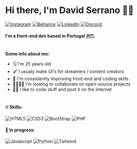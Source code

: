 # Hi there, I'm David Serrano 👋🏽
[![Instagram](https://img.shields.io/badge/-n0ia96-E4405F?style=flat&logo=instagram&logoColor=white)](https://instagram.com/n0ia96)
[![Behance](https://img.shields.io/badge/-n0ia96-1769FF?style=flat&logo=behance&logoColor=white)](https://behance.net/n0ia96)
[![LinkedIn](https://img.shields.io/badge/-n0ia96-0A66C2?style=flat&logo=linkedin&logoColor=white)](https://linkedin.com/in/n0ia96/)
[![Discord](https://img.shields.io/badge/-n0ia96⋕9002-5865F2?style=flat&logo=discord&logoColor=white)](#)

#### I'm a front-end dev based in Portugal 🇵🇹.
#
**Some info about me:**
- 🗓️ I'm 25 years old
- 🖌️ I usualy make UI's for streamers / content creators
- 📀 I'm consistently improving front-end and coding skills
- 🫱🏽‍🫲🏽 I’m looking to collaborate on open-source projects
- 😶‍🌫️ I like to code stuff and post it on the internet

#

#### 💡 Skills:
![HTML5](https://img.shields.io/badge/-HTML5-2d2d2d?style=flat-square&logo=html5&logoColor=white&labelColor=E34F26)
![CSS3](https://img.shields.io/badge/-CSS3-2d2d2d?style=flat-square&logo=css3&logoColor=white&labelColor=1572B6)
![BootStrap](https://img.shields.io/badge/-BootStrap-2d2d2d?style=flat-square&logo=Bootstrap&logoColor=white&labelColor=7952B3)
![PHP](https://img.shields.io/badge/-PHP-2d2d2d?style=flat-square&logo=php&logoColor=white&labelColor=777BB4)

#### 🌱 In progress:
![Javascript](https://img.shields.io/badge/-JavaScript-2d2d2d?style=flat-square&logo=javascript&logoColor=white&labelColor=F7DF1E)
![Python](https://img.shields.io/badge/-Python-2d2d2d?style=flat-square&logo=python&logoColor=white&labelColor=3776AB)
![Tailwind](https://img.shields.io/badge/-Tailwind_CSS-2d2d2d?style=flat-square&logo=tailwindcss&logoColor=white&labelColor=06B6D4)


<!--
**n0ia96/n0ia96** is a ✨ _special_ ✨ repository because its `README.md` (this file) appears on your GitHub profile.

Here are some ideas to get you started:

- 🔭 I’m currently working on ...
- 🌱 I’m currently learning ...
- 👯 I’m looking to collaborate on ...
- 🤔 I’m looking for help with ...
- 💬 Ask me about ...
- 📫 How to reach me: ...
- 😄 Pronouns: ...
- ⚡ Fun fact: ...
-->

